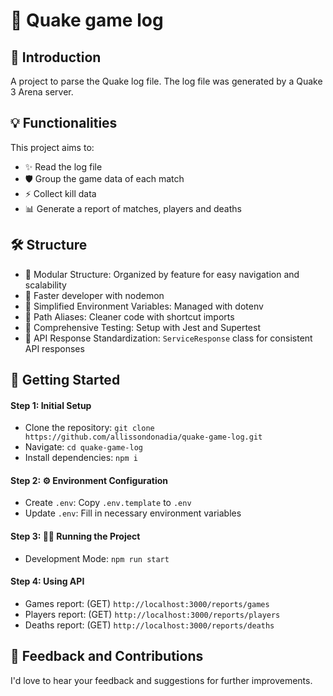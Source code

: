 # 🚀 Quake game log

## 🌟 Introduction

A project to parse the Quake log file.
The log file was generated by a Quake 3 Arena server.

## 💡 Functionalities

This project aims to:

- ✨ Read the log file
- 🛡️ Group the game data of each match
- ⚡ Collect kill data
- 📊 Generate a report of matches, players and deaths

## 🛠️ Structure

- 📁 Modular Structure: Organized by feature for easy navigation and scalability
- 💨 Faster developer with nodemon
- 🔧 Simplified Environment Variables: Managed with dotenv
- 🔗 Path Aliases: Cleaner code with shortcut imports
- 🧪 Comprehensive Testing: Setup with Jest and Supertest
- 📃 API Response Standardization: `ServiceResponse` class for consistent API responses

## 🚀 Getting Started

#### Step 1: Initial Setup

- Clone the repository: `git clone https://github.com/allissondonadia/quake-game-log.git`
- Navigate: `cd quake-game-log`
- Install dependencies: `npm i`

#### Step 2: ⚙️ Environment Configuration

- Create `.env`: Copy `.env.template` to `.env`
- Update `.env`: Fill in necessary environment variables

#### Step 3: 🏃‍♂️ Running the Project

- Development Mode: `npm run start`

#### Step 4: Using API

- Games report: (GET) `http://localhost:3000/reports/games`
- Players report: (GET) `http://localhost:3000/reports/players`
- Deaths report: (GET) `http://localhost:3000/reports/deaths`

## 🤝 Feedback and Contributions

I'd love to hear your feedback and suggestions for further improvements.
